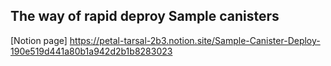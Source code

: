 ## The way of rapid deproy Sample canisters
[Notion page] https://petal-tarsal-2b3.notion.site/Sample-Canister-Deploy-190e519d441a80b1a942d2b1b8283023
